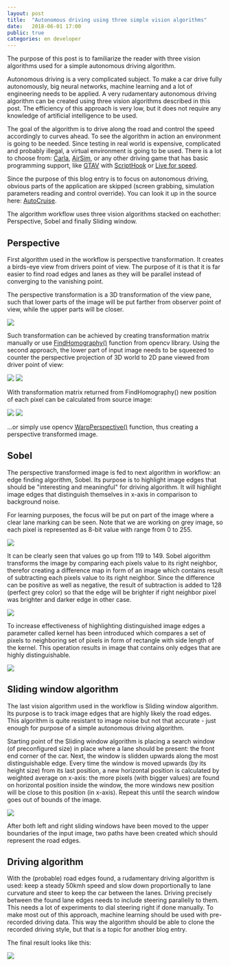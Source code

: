 ```yaml
---
layout: post
title:  "Autonomous driving using three simple vision algorithms"
date:   2018-06-01 17:00
public: true
categories: en developer
---
```


The purpose of this post is to familiarize the reader with three vision algorithms used for a simple autonomous driving algorithm.

Autonomous driving is a very complicated subject. To make a car drive fully autonomously, big neural networks, machine learning and a lot of engineering needs to be applied. A very rudamentary autonomous driving algorithm can be created using three vision algorithms described in this post. The efficiency of this approach is very low, but it does not require any knowledge of artificial intelligence to be used.

The goal of the algorithm is to drive along the road and control the speed accordingly to curves ahead. To see the algorithm in action an environment is going to be needed. Since testing in real world is expensive, complicated and probably illegal, a virtual environment is going to be used. There is a lot to choose from: [Carla](http://carla.org/), [AirSim](https://github.com/Microsoft/AirSim), or any other driving game that has basic programming support, like [GTAV](https://www.rockstargames.com/V/) with [ScriptHook](http://www.dev-c.com/gtav/scripthookv/) or [Live for speed](https://www.lfs.net/).

Since the purpose of this blog entry is to focus on autonomous driving, obvious parts of the application are skipped (screen grabbing, simulation parameters reading and control override). You can look it up in the source here: [AutoCruise](https://github.com/Soolek/AutoCruise/tree/master/AutoCruise).

The algorithm workflow uses three vision algorithms stacked on eachother: Perspective, Sobel and finally Sliding window.

## Perspective

First algorithm used in the workflow is perspective transformation. It creates a birds-eye view from drivers point of view. The purpose of it is that it is far easier to find road edges and lanes as they will be parallel instead of converging to the vanishing point.

The perspective transformation is a 3D transformation of the view pane, such that lower parts of the image will be put farther from observer point of view, while the upper parts will be closer.

![](/assets/images/posts/autonomous_driving_using_three_simple_vision_algorithms/perspective.gif)

Such transformation can be achieved by creating transformation matrix manually or use [FindHomography()](https://docs.opencv.org/3.4.1/d9/dab/tutorial_homography.html) function from opencv library. Using the second approach, the lower part of input image needs to be squeezed to counter the perspective projection of 3D world to 2D pane viewed from driver point of view:

![](/assets/images/posts/autonomous_driving_using_three_simple_vision_algorithms/perspective1.jpg)
![](/assets/images/posts/autonomous_driving_using_three_simple_vision_algorithms/perspective2.jpg)

With transformation matrix returned from FindHomography() new position of each pixel can be calculated from source image:

![](/assets/images/posts/autonomous_driving_using_three_simple_vision_algorithms/perspective_matrix1.jpg)
![](/assets/images/posts/autonomous_driving_using_three_simple_vision_algorithms/perspective_matrix2.jpg)

...or simply use opencv [WarpPerspective()](https://docs.opencv.org/2.4/modules/imgproc/doc/geometric_transformations.html) function, thus creating a perspective transformed image.

## Sobel

The perspective transformed image is fed to next algorithm in workflow: an edge finding algorithm, Sobel. Its purpose is to highlight image edges that should be "interesting and meaningful" for driving algorithm. It will highlight image edges that distinguish themselves in x-axis in comparison to background noise.

For learning purposes, the focus will be put on part of the image where a clear lane marking can be seen. Note that we are working on grey image, so each pixel is represented as 8-bit value with range from 0 to 255.

![](/assets/images/posts/autonomous_driving_using_three_simple_vision_algorithms/sobel1.png)

It can be clearly seen that values go up from 119 to 149. Sobel algorithm transforms the image by comparing each pixels value to its right neighbor, therefor creating a difference map in form of an image which contains result of subtracting each pixels value to its right neighbor. Since the difference can be positive as well as negative, the result of subtraction is added to 128 (perfect grey color) so that the edge will be brighter if right neighbor pixel was brighter and darker edge in other case.

![](/assets/images/posts/autonomous_driving_using_three_simple_vision_algorithms/sobel2.png)

To increase effectiveness of highlighting distinguished image edges a parameter called kernel has been introduced which compares a set of pixels to neighboring set of pixels in form of rectangle with side length of the kernel. This operation results in image that contains only edges that are highly distinguishable.

 ![](/assets/images/posts/autonomous_driving_using_three_simple_vision_algorithms/sobel3.png)

## Sliding window algorithm

The last vision algorithm used in the workflow is Sliding window algorithm. Its purpose is to track image edges that are highly likely the road edges. This algorithm is quite resistant to image noise but not that accurate - just enough for purpose of a simple autonomous driving algorithm.

Starting point of the Sliding window algorithm is placing a search window (of preconfigured size) in place where a lane should be present: the front end corner of the car. Next, the window is slidden upwards along the most distinguishable edge. Every time the window is moved upwards (by its height size) from its last position, a new horizontal position is calculated by weighted average on x-axis: the more pixels (with bigger values) are found on horizontal position inside the window, the more windows new position will be close to this position (in x-axis). Repeat this until the search window goes out of bounds of the image.

![](/assets/images/posts/autonomous_driving_using_three_simple_vision_algorithms/sliding_window.gif)

After both left and right sliding windows have been moved to the upper boundaries of the input image, two paths have been created which should represent the road edges.

## Driving algorithm

With the (probable) road edges found, a rudamentary driving algorithm is used: keep a steady 50kmh speed and slow down proportionally to lane curvature and steer to keep the car between the lanes. Driving precisely between the found lane edges needs to include steering parallelly to them. This needs a lot of experiments to dial steering right if done manually. To make most out of this approach, machine learning should be used with pre-recorded driving data. This way the algorithm should be able to clone the recorded driving style, but that is a topic for another blog entry.

The final result looks like this:

[![](/assets/images/posts/autonomous_driving_using_three_simple_vision_algorithms/yt_link.jpg)](https://youtu.be/jKJhDTwFSVY?t=37)